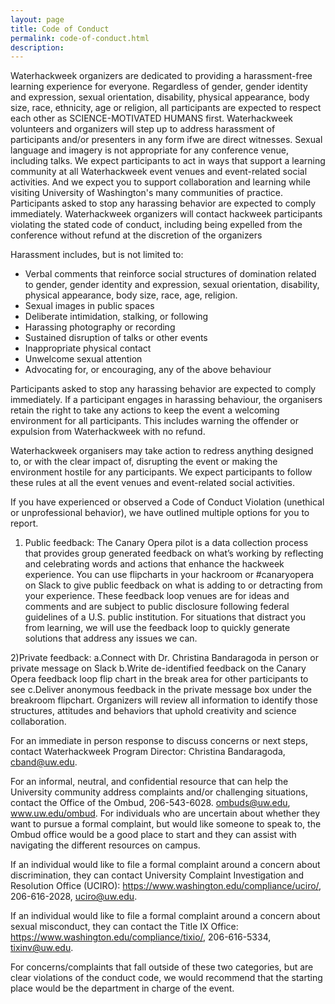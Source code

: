 ```yaml
---
layout: page
title: Code of Conduct
permalink: code-of-conduct.html
description:
---
```


Waterhackweek organizers are dedicated to providing a harassment-free learning experience for everyone. Regardless of gender, gender identity and expression, sexual orientation, disability, physical appearance, body size, race, ethnicity, age or religion, all participants are expected to respect each other as SCIENCE-MOTIVATED HUMANS first. Waterhackweek volunteers and organizers will step up to address harassment of participants and/or presenters in any form ifwe are direct witnesses. Sexual language and imagery is not appropriate for any conference venue, including talks. We expect participants to act in ways that support a learning community at all Waterhackweek event venues and event-related social activities. And we expect you to support collaboration and learning while visiting University of Washington's many communities of practice. Participants asked to stop any harassing behavior are expected to comply immediately. Waterhackweek organizers will contact hackweek participants violating the stated code of conduct, including being expelled from the conference without refund at the discretion of the organizers

Harassment includes, but is not limited to: 
* Verbal comments that reinforce social structures of domination related to gender, gender identity and expression, sexual orientation, disability, physical appearance, body size, race, age, religion.
* Sexual images in public spaces
* Deliberate intimidation, stalking, or following
* Harassing photography or recording
* Sustained disruption of talks or other events
* Inappropriate physical contact
* Unwelcome sexual attention
* Advocating for, or encouraging, any of the above behaviour

Participants asked to stop any harassing behavior are expected to comply immediately. If a participant engages in harassing behaviour, the organisers retain the right to take any actions to keep the event a welcoming environment for all participants. This includes warning the offender or expulsion from Waterhackweek with no refund.

Waterhackweek organisers may take action to redress anything designed to, or with the clear impact of, disrupting the event or making the environment hostile for any participants. We expect participants to follow these rules at all the event venues and event-related social activities.

If you have experienced or observed a Code of Conduct Violation (unethical or unprofessional behavior), we have outlined multiple options for you to report.  

1) Public feedback: The Canary Opera pilot is a data collection process that provides group generated feedback on what’s working by reflecting and celebrating words and actions that enhance the hackweek experience. You can use flipcharts in your hackroom or #canaryopera on Slack to give public feedback on what is adding to or detracting from your experience. These feedback loop venues are for ideas and comments and are subject to public disclosure following federal guidelines of a U.S. public institution. For situations that distract you from learning, we will use the feedback loop to quickly generate solutions that address any issues we can.  

2)Private feedback:  a.Connect with Dr. Christina Bandaragoda in person or private message on Slack b.Write de-identified feedback on the Canary Opera feedback loop flip chart in the break area for other participants to see c.Deliver anonymous feedback in the private message box under the breakroom flipchart. Organizers will review all information to identify those structures, attitudes and behaviors that uphold creativity and science collaboration. 
 
For an immediate in person response to discuss concerns or next steps, contact Waterhackweek Program Director: Christina Bandaragoda, <a href="mailto:cband@uw.edu">cband@uw.edu</a>.

For an  informal, neutral, and confidential resource  that can help the University community address complaints and/or challenging situations, contact the Office of the Ombud, 206-543-6028. ombuds@uw.edu, www.uw.edu/ombud.   For individuals who are uncertain about whether they want to pursue a formal complaint, but would like someone to speak to, the Ombud office would be a good place to start and they can assist with navigating the different resources on campus.

If an individual would like to file a formal complaint around a concern about discrimination, they can contact University Complaint Investigation and Resolution Office (UCIRO):       https://www.washington.edu/compliance/uciro/,    206-616-2028,   uciro@uw.edu.

If an individual would like to file a formal complaint around a concern about sexual misconduct, they can contact the Title IX Office:         https://www.washington.edu/compliance/tixio/,      206-616-5334,     tixinv@uw.edu.

For concerns/complaints that fall outside of these two categories, but are clear violations of the conduct code, we would recommend that the starting place would be the department in charge of the event.
